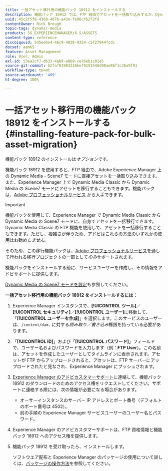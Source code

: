```yaml
---
title: 一括アセット移行用の機能パック 18912 をインストールする
description: 機能パック 18912 では、FTP 経由でアセットを一括取り込みするか、Dynamic Media Classic から Adobe Experience Manager 上の Dynamic Media にアセットを移行できます。このオプションの機能パックは、アドビサポートから入手できます。
uuid: 45c2f5f8-4368-4d7b-a43e-fe96cfb272fd
contentOwner: Rick Brough
topic-tags: dynamic-media
products: SG_EXPERIENCEMANAGER/6.5/ASSETS
content-type: reference
discoiquuid: 5d5eebe4-46c9-4028-9354-c5f27944fcdc
docset: aem65
feature: Asset Management
role: User, Admin
exl-id: 53ea2cf7-d633-4ab9-a869-ce76eb1c01e5
source-git-commit: b2faf81983216bef9151548d90ae86f1c26a9f91
workflow-type: tm+mt
source-wordcount: '409'
ht-degree: 100%

---
```


# 一括アセット移行用の機能パック 18912 をインストールする{#installing-feature-pack-for-bulk-asset-migration}

機能パック 18912 のインストールは&#x200B;*オプション*&#x200B;です。

機能パック 18912 を使用すると、FTP 経由で、Adobe Experience Manager 上の Dynamic Media - Scene7 モードに直接アセットを一括取り込みできます。また、Experience Manager 上で Dynamic Media Classic から Dynamic Media の Scene7 モードにアセットを移行することもできます。機能パックは、[Adobe プロフェッショナルサービス](https://business.adobe.com/customers/consulting-services/main.html) から入手できます。

>[!IMPORTANT]
>
>機能パックを使用して、Experience Manager で Dynamic Media Classic から Dynamic Media の Scene7 モードに、自身でアセットを一括移行できます。Dynamic Media Classic の FTP 機能を使用して、アセットを一括移行することもできます。ただし、複雑さが伴うため、アドビはこれらの方法のいずれかの使用はお勧め&#x200B;*しません*。
>
>そのため、この移行機能パックは、[Adobe プロフェッショナルサービス](https://business.adobe.com/customers/consulting-services/main.html)を通して行われる移行プロジェクトの一部として&#x200B;*のみ*&#x200B;サポートされます。

機能パックをインストールする前に、サービスユーザーを作成し、その情報をアドビサポートに提供します。

[Dynamic Media の Scene7 モードを設定](/help/assets/config-dms7.md)も参照してください。

**一括アセット移行用の機能パック 18912 をインストールするには：**

1. Experience Manager インスタンスで、**[!UICONTROL ツール]**／**[!UICONTROL セキュリティ]**／**[!UICONTROL ユーザー]**&#x200B;に移動して、「**[!UICONTROL ユーザーを作成]**」を選択します。このサービスのユーザーは、`/content/dam.` に対する&#x200B;*読み取り／書き込み*&#x200B;権限を持っている必要があります。
1. 「**[!UICONTROL ID]**」および「**[!UICONTROL パスワード]**」フィールドで、ユーザー名およびパスワードを入力します（例：**FTP User**）。この名前は、アセットを作成したユーザーとしてタイムラインに表示されます。アセットが FTP からアップロードされると、アセットは、FTP サーバーにアップロードされたと見なされ、Experience Manager にプッシュされます。
1. [Experience Manager のアドビカスタマーサポート](https://experienceleague.adobe.com/?support-solution=General&amp;lang=ja#support)に連絡して、機能パック 18912 のダウンロードのためのアクセス権をリクエストしてください。サポートに連絡する際には、次の情報が必要になる場合があります。

   * オーサーインスタンスのサーバー IP アドレスとポート番号（デフォルトのポート番号は 4502）。
   * 前の手順の Experience Manager サービスユーザーのユーザー名とパスワード。

1. Experience Manager のアドビカスタマーサポートは、FTP 資格情報と機能パック 18912 へのアクセス権を提供します。
1. 機能パック 18912 を受け取ったら、インストールします。

   ソフトウエア配布と Experience Manager のパッケージの使用について詳しくは、[パッケージの操作方法](/help/sites-administering/package-manager.md)を参照してください。
